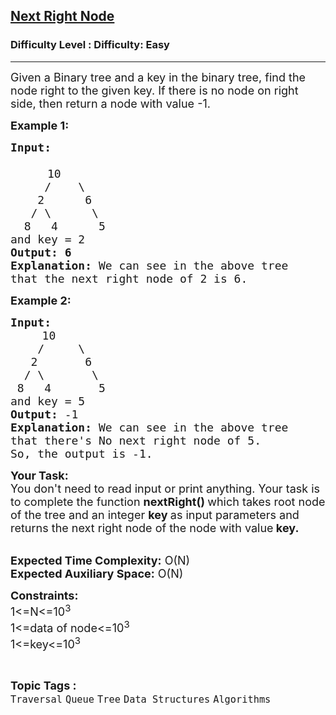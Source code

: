 <h2><a href="https://www.geeksforgeeks.org/problems/next-right-node/1">Next Right Node</a></h2><h3>Difficulty Level : Difficulty: Easy</h3><hr><div class="problems_problem_content__Xm_eO"><p><span style="font-size:18px">Given a Binary tree and a key in the binary tree, find the node right to the given key. If there is no node on right side, then return a node with value -1.</span></p>

<p><strong><span style="font-size:18px">Example 1:</span></strong></p>

<pre><strong><span style="font-size:18px">Input:

</span></strong>       <span style="font-size:18px">10
&nbsp;    /    \
&nbsp;   2      6
&nbsp;  / \      \
&nbsp; 8   4      5
and key = 2</span>
<strong><span style="font-size:18px">Output: 6</span></strong>
<strong><span style="font-size:18px">Explanation: </span></strong><span style="font-size:18px">We can see in the above tree</span>
<span style="font-size:18px">that the next right node of 2 is 6.</span></pre>

<p><strong><span style="font-size:18px">Example 2:</span></strong></p>

<pre><strong><span style="font-size:18px">Input:</span></strong>
      <span style="font-size:18px">10
&nbsp;   /     \
&nbsp;  2       6
&nbsp; / \       \
&nbsp;8   4       5
and key = 5</span>
<strong><span style="font-size:18px">Output: </span></strong><span style="font-size:18px">-1
</span><strong><span style="font-size:18px">Explanation: </span></strong><span style="font-size:18px">We can see in the above tree</span> 
<span style="font-size:18px">that there's No next right node of 5.
So, the output is -1.</span>
</pre>

<p><span style="font-size:18px"><strong>Your Task:</strong><br>
You don't need to read input or print anything. Your task is to complete the function&nbsp;<strong>nextRight()&nbsp;</strong>which takes root node of the tree and an integer <strong>key </strong>as input parameters and returns the next right node of the node with value<strong> key.</strong>&nbsp;</span></p>

<p><br>
<span style="font-size:18px"><strong>Expected Time Complexity:</strong>&nbsp;O(N)<br>
<strong>Expected Auxiliary Space:</strong>&nbsp;O(N)</span></p>

<p><span style="font-size:18px"><strong>Constraints:</strong><br>
1&lt;=N&lt;=10<sup>3</sup><br>
1&lt;=data of node&lt;=10<sup>3</sup><br>
1&lt;=key&lt;=10<sup>3</sup></span></p>
</div><br><p><span style=font-size:18px><strong>Topic Tags : </strong><br><code>Traversal</code>&nbsp;<code>Queue</code>&nbsp;<code>Tree</code>&nbsp;<code>Data Structures</code>&nbsp;<code>Algorithms</code>&nbsp;